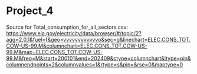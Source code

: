 # Project_4
Source for Total_consumption_for_all_sectors.csv:																																																																																																																																																																																																																					https://www.eia.gov/electricity/data/browser/#/topic/2?agg=2,0,1&fuel=f&geo=vvvvvvvvvvvvo&sec=g&linechart=ELEC.CONS_TOT.COW-US-99.M&columnchart=ELEC.CONS_TOT.COW-US-99.M&map=ELEC.CONS_TOT.COW-US-99.M&freq=M&start=200101&end=202409&ctype=columnchart&ltype=pin&columnendpoints=2&columnvalues=1&rtype=s&pin=&rse=0&maptype=0																																																									

